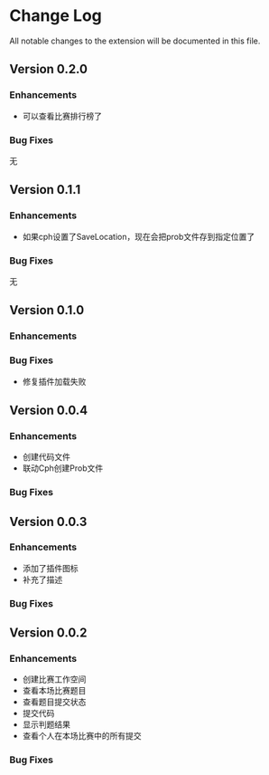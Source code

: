 # Change Log

All notable changes to the extension will be documented in this file.

## Version 0.2.0

### Enhancements

 - 可以查看比赛排行榜了

### Bug Fixes

无

## Version 0.1.1

### Enhancements

 - 如果cph设置了SaveLocation，现在会把prob文件存到指定位置了

### Bug Fixes

无

## Version 0.1.0

### Enhancements

### Bug Fixes

 - 修复插件加载失败

## Version 0.0.4

### Enhancements

 - 创建代码文件
 - 联动Cph创建Prob文件

### Bug Fixes



## Version 0.0.3

### Enhancements

 - 添加了插件图标
 - 补充了描述

### Bug Fixes



## Version 0.0.2

### Enhancements

 - 创建比赛工作空间
 - 查看本场比赛题目
 - 查看题目提交状态
 - 提交代码
 - 显示判题结果
 - 查看个人在本场比赛中的所有提交

### Bug Fixes
